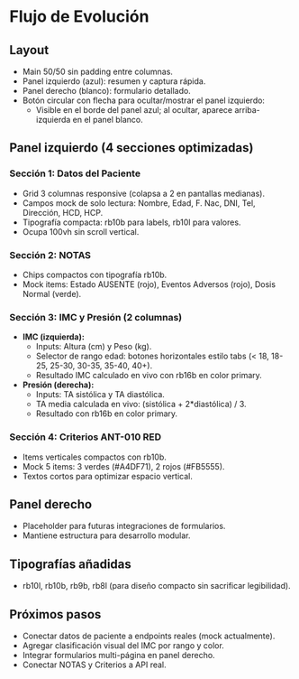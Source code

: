 # Flujo de Evolución

## Layout

- Main 50/50 sin padding entre columnas.
- Panel izquierdo (azul): resumen y captura rápida.
- Panel derecho (blanco): formulario detallado.
- Botón circular con flecha para ocultar/mostrar el panel izquierdo:
  - Visible en el borde del panel azul; al ocultar, aparece arriba-izquierda en el panel blanco.

## Panel izquierdo (4 secciones optimizadas)

### Sección 1: Datos del Paciente
- Grid 3 columnas responsive (colapsa a 2 en pantallas medianas).
- Campos mock de solo lectura: Nombre, Edad, F. Nac, DNI, Tel, Dirección, HCD, HCP.
- Tipografía compacta: rb10b para labels, rb10l para valores.
- Ocupa 100vh sin scroll vertical.

### Sección 2: NOTAS
- Chips compactos con tipografía rb10b.
- Mock items: Estado AUSENTE (rojo), Eventos Adversos (rojo), Dosis Normal (verde).

### Sección 3: IMC y Presión (2 columnas)
- **IMC (izquierda):**
  - Inputs: Altura (cm) y Peso (kg).
  - Selector de rango edad: botones horizontales estilo tabs (< 18, 18-25, 25-30, 30-35, 35-40, 40+).
  - Resultado IMC calculado en vivo con rb16b en color primary.
- **Presión (derecha):**
  - Inputs: TA sistólica y TA diastólica.
  - TA media calculada en vivo: (sistólica + 2*diastólica) / 3.
  - Resultado con rb16b en color primary.

### Sección 4: Criterios ANT-010 RED
- Items verticales compactos con rb10b.
- Mock 5 items: 3 verdes (#A4DF71), 2 rojos (#FB5555).
- Textos cortos para optimizar espacio vertical.

## Panel derecho

- Placeholder para futuras integraciones de formularios.
- Mantiene estructura para desarrollo modular.

## Tipografías añadidas

- rb10l, rb10b, rb9b, rb8l (para diseño compacto sin sacrificar legibilidad).

## Próximos pasos

- Conectar datos de paciente a endpoints reales (mock actualmente).
- Agregar clasificación visual del IMC por rango y color.
- Integrar formularios multi-página en panel derecho.
- Conectar NOTAS y Criterios a API real.
